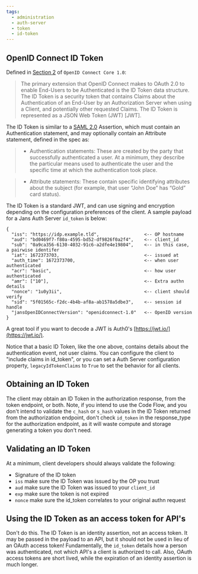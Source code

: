 ```yaml
---
tags:
  - administration
  - auth-server
  - token
  - id-token
---
```


## OpenID Connect ID Token

Defined in [Section 2](https://openid.net/specs/openid-connect-core-1_0.html#IDToken)
of `OpenID Connect Core 1.0`:

> The primary extension that OpenID Connect makes to OAuth 2.0 to enable End-Users to be Authenticated is the ID Token data structure. The ID Token is a security token that contains Claims about the Authentication of an End-User by an Authorization Server when using a Client, and potentially other requested Claims. The ID Token is represented as a JSON Web Token (JWT) [JWT].

The ID Token is similar to a
[SAML 2.0](http://docs.oasis-open.org/security/saml/Post2.0/sstc-saml-tech-overview-2.0.html)
Assertion, which must contain an Authentication statement, and may optionally
contain an Attribute statement, defined in the spec as:

> - Authentication statements: These are created by the party that successfully authenticated a user. At a minimum, they describe the particular means used to authenticate the user and the specific time at which the authentication took place.

> - Attribute statements: These contain specific identifying attributes about the subject (for example, that user “John Doe” has “Gold” card status).

The ID Token is a standard JWT, and can use signing and encryption depending on
the configuration preferences of the client. A sample payload for a Jans Auth
Server `id_token` is below:

```
{
  "iss": "https://idp.example.tld",                 <-- OP hostname
  "aud": "bd0469f7-f80a-4595-bd52-df9826f0a2f4",    <-- client_id  
  "sub": "0a9ca356-6130-4032-91c6-a2dfe4e19804",    <-- in this case, a pairwise identifer
  "iat": 1672373703,                                <-- issued at
  "auth_time": 1672373700,                          <-- when user authenticated
  "acr": "basic",                                   <-- how user authenticated
  "amr": ["10"],                                    <-- Extra authn details
  "nonce": "1u0y3ii",                               <-- client should verify
  "sid": "5f01565c-f2dc-4b4b-af8a-ab1578a5dbe3",    <-- session id handle
  "jansOpenIDConnectVersion": "openidconnect-1.0"   <-- OpenID version
}
```

A great tool if you want to decode a JWT is Auth0's [https://jwt.io/](https://jwt.io/).

Notice that a basic ID Token, like the one above, contains details about the
authentication event, not user claims. You can configure the client to "include
claims in id_token", or you can set a Auth Server configuration property,
`legacyIdTokenClaims` to `True` to set the behavior for all clients.

## Obtaining an ID Token

The client may obtain an ID Token in the authorization response, from the
token endpoint, or both. Note, if you intend to use the Code Flow, and you
don't intend to validate the `c_hash` or `s_hash` values in the ID Token
returned from the authorization endpoint, don't check `id_token` in the
response_type for the authorization endpoint, as it will waste compute and
storage generating a token you don't need.

## Validating an ID Token

At a minimum, client developers should always validate the following:
- Signature of the ID token
- `iss` make sure the ID Token was issued by the OP you trust
- `aud` make sure the ID Token was issued to your `client_id`
- `exp` make sure the token is not expired
- `nonce` make sure the id_token correlates to your original authn request

## Using the ID Token as an access token for API's

Don't do this. The ID Token is an identity assertion, not an access token. It
may be passed in the payload to an API, but it should not be used in lieu of
an OAuth access token! Fundamentally, the `id_token` details how a person
was authenticated, not which API's a client is authorized to call. Also,
OAuth access tokens are short lived, while the expiration of an identity
assertion is much longer.
